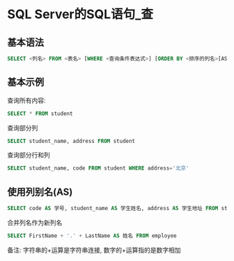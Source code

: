 # SQL Server的SQL语句_查
## 基本语法
``` SQL
SELECT <列名> FROM <表名> [WHERE <查询条件表达式>] [ORDER BY <排序的列名>[ASC或DESC]]
```

## 基本示例
查询所有内容:
``` SQL
SELECT * FROM student
```

查询部分列
``` SQL
SELECT student_name, address FROM student
```

查询部分行和列
``` SQL
SELECT student_name, code FROM student WHERE address='北京'
```

## 使用列别名(AS)
``` SQL
SELECT code AS 学号, student_name AS 学生姓名, address AS 学生地址 FROM student WHERE address<>'河南'
```

合并列名作为新列名
``` SQL
SELECT FirstName + '.' + LastName AS 姓名 FROM employee
```
备注: 字符串的+运算是字符串连接, 数字的+运算指的是数字相加





